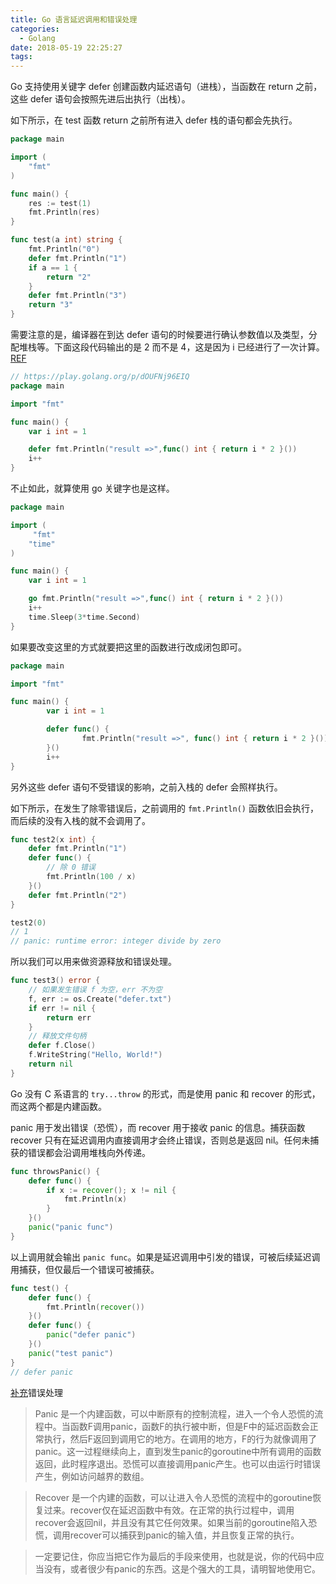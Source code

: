 ```yaml
---
title: Go 语言延迟调用和错误处理
categories:
  - Golang
date: 2018-05-19 22:25:27
tags:
---
```


Go 支持使用关键字 defer 创建函数内延迟语句（进栈），当函数在 return 之前，这些 defer 语句会按照先进后出执行（出栈）。

如下所示，在 test 函数 return 之前所有进入 defer 栈的语句都会先执行。

```go
package main

import (
	"fmt"
)

func main() {
	res := test(1)
	fmt.Println(res)
}

func test(a int) string {
	fmt.Println("0")
	defer fmt.Println("1")
	if a == 1 {
		return "2"
	}
	defer fmt.Println("3")
	return "3"
}
```

需要注意的是，编译器在到达 defer 语句的时候要进行确认参数值以及类型，分配堆栈等。下面这段代码输出的是 2 而不是 4，这是因为 i 已经进行了一次计算。[REF](https://tonybai.com/2018/03/23/the-analysis-of-the-param-evaluation-of-defer-functions/)

```go
// https://play.golang.org/p/dOUFNj96EIQ
package main

import "fmt"

func main() {
    var i int = 1

    defer fmt.Println("result =>",func() int { return i * 2 }())
    i++
}
```

不止如此，就算使用 go 关键字也是这样。

```go
package main

import (
     "fmt"
    "time"
)

func main() {
    var i int = 1

    go fmt.Println("result =>",func() int { return i * 2 }())
    i++
    time.Sleep(3*time.Second)
}
```

如果要改变这里的方式就要把这里的函数进行改成闭包即可。

```go
package main

import "fmt"

func main() {
        var i int = 1

        defer func() {
                fmt.Println("result =>", func() int { return i * 2 }())
        }()
        i++
}
```

另外这些 defer 语句不受错误的影响，之前入栈的 defer 会照样执行。

如下所示，在发生了除零错误后，之前调用的 `fmt.Println()` 函数依旧会执行，而后续的没有入栈的就不会调用了。

```go
func test2(x int) {
	defer fmt.Println("1")
	defer func() {
		// 除 0 错误
		fmt.Println(100 / x)
	}()
	defer fmt.Println("2")
}

test2(0)
// 1
// panic: runtime error: integer divide by zero
```

所以我们可以用来做资源释放和错误处理。

```go
func test3() error {
	// 如果发生错误 f 为空，err 不为空
	f, err := os.Create("defer.txt")
	if err != nil {
		return err
	}
	// 释放文件句柄
	defer f.Close()
	f.WriteString("Hello, World!")
	return nil
}
```

Go 没有 C 系语言的 `try...throw` 的形式，而是使用 panic 和 recover 的形式，而这两个都是内建函数。

panic 用于发出错误（恐慌），而 recover 用于接收 panic 的信息。捕获函数 recover 只有在延迟调⽤内直接调⽤才会终⽌错误，否则总是返回 nil。任何未捕获的错误都会沿调⽤堆栈向外传递。

```go
func throwsPanic() {
	defer func() {
		if x := recover(); x != nil {
			fmt.Println(x)
		}
	}()
	panic("panic func")
}
```

以上调用就会输出 `panic func`。如果是延迟调⽤中引发的错误，可被后续延迟调⽤捕获，但仅最后⼀个错误可被捕获。

```go
func test() {
	defer func() {
		fmt.Println(recover())
	}()
	defer func() {
		panic("defer panic")
	}()
	panic("test panic")
}
// defer panic
```

[补充](https://github.com/astaxie/build-web-application-with-golang/blob/master/zh/02.3.md#panic%E5%92%8Crecover)错误处理

>Panic 是一个内建函数，可以中断原有的控制流程，进入一个令人恐慌的流程中。当函数F调用panic，函数F的执行被中断，但是F中的延迟函数会正常执行，然后F返回到调用它的地方。在调用的地方，F的行为就像调用了panic。这一过程继续向上，直到发生panic的goroutine中所有调用的函数返回，此时程序退出。恐慌可以直接调用panic产生。也可以由运行时错误产生，例如访问越界的数组。 

>Recover 是一个内建的函数，可以让进入令人恐慌的流程中的goroutine恢复过来。recover仅在延迟函数中有效。在正常的执行过程中，调用recover会返回nil，并且没有其它任何效果。如果当前的goroutine陷入恐慌，调用recover可以捕获到panic的输入值，并且恢复正常的执行。

> 一定要记住，你应当把它作为最后的手段来使用，也就是说，你的代码中应当没有，或者很少有panic的东西。这是个强大的工具，请明智地使用它。